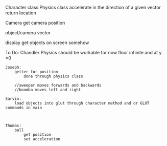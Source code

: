 Character class
    Physics class
        accelerate in the direction of a given vector
        return location

Camera
    get camera position

object/camera vector


display
    get objects on screen somehow


To Do:
    Chandler
        Physics should be workable
            for now floor infinite and at y =0

    Joseph:
        getter for position
            done through physics class
        
        //sweeper moves forwards and backwards
        //boomba moves left and right
    
    Sarvin:
        load objects into glut through character method and or GLUT commands in main

        
    
    Thomas:
        ball
            get position
            set acceleration
